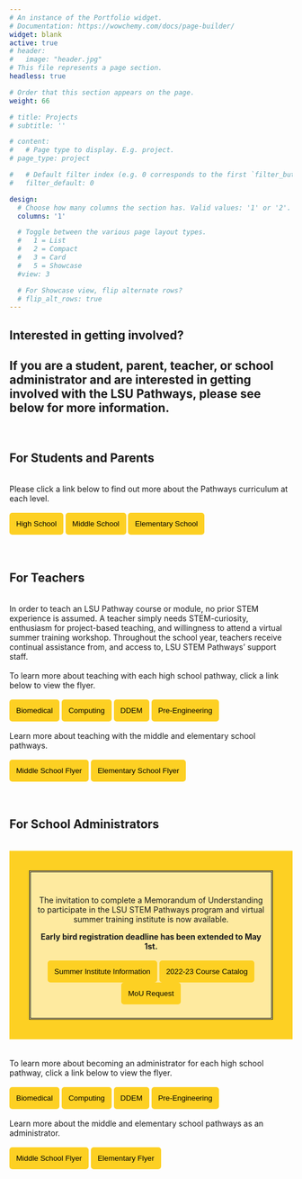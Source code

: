 ```yaml
---
# An instance of the Portfolio widget.
# Documentation: https://wowchemy.com/docs/page-builder/
widget: blank
active: true
# header:
#   image: "header.jpg"
# This file represents a page section.
headless: true

# Order that this section appears on the page.
weight: 66

# title: Projects
# subtitle: ''

# content:
#   # Page type to display. E.g. project.
# page_type: project

#   # Default filter index (e.g. 0 corresponds to the first `filter_button` instance below).
#   filter_default: 0

design:
  # Choose how many columns the section has. Valid values: '1' or '2'.
  columns: '1'

  # Toggle between the various page layout types.
  #   1 = List
  #   2 = Compact
  #   3 = Card
  #   5 = Showcase
  #view: 3

  # For Showcase view, flip alternate rows?
  # flip_alt_rows: true
---
```


## **Interested in getting involved?**
## If you are a student, parent, teacher, or school administrator and are interested in getting involved with the LSU Pathways, please see below for more information.
<br>

## For Students and Parents
<br>
Please click a link below to find out more about the Pathways curriculum at each level.
<br>
<br>
<a href="../../project/high-school/" target="_blank"><button style= "background-color:#fdd023; border: none ; border-radius: 5px; padding: 12px"> High School </button></a> <a href="../../project/middle-school/" target="_blank"><button style= "background-color:#fdd023; border: none ; border-radius: 5px; padding: 12px"> Middle School</button></a> <a href="../../project/elementary-school/" target="_blank"><button style= "background-color:#fdd023; border: none ; border-radius: 5px; padding: 12px"> Elementary School </button></a>
<br>
<br>


<br>

## For Teachers
<br>
In order to teach an LSU Pathway course or module, no prior STEM experience is assumed. A teacher simply needs STEM-curiosity, enthusiasm for project-based teaching, and willingness to attend a virtual summer training workshop. Throughout the school year, teachers receive continual assistance from, and access to, LSU STEM Pathways’ support staff.
<br>
<br>
To learn more about teaching with each high school pathway, click a link below to view the flyer.
<br>
<br>
<a href="../../brochures/BiomedTeacher.pdf" target="_blank"><button style= "background-color:#fdd023; border: none ; border-radius: 5px; padding: 12px"> Biomedical</button></a> <a href="../../brochures/ComputingTeacher.pdf" target="_blank"><button style= "background-color:#fdd023; border: none ; border-radius: 5px; padding: 12px"> Computing</button></a> <a href="../../brochures/DDEMTeacher.pdf" target="_blank"><button style= "background-color:#fdd023; border: none ; border-radius: 5px; padding: 12px"> DDEM</button></a> <a href="../../brochures/PreEngineeringTeacher.pdf" target="_blank"><button style= "background-color:#fdd023; border: none ; border-radius: 5px; padding: 12px"> Pre-Engineering </button></a> 
<br>
<br>
Learn more about teaching with the middle and elementary school pathways.
<br>
<br>
<a href="../../brochures/MiddleSchoolFlyer.pdf" target="_blank"><button style= "background-color:#fdd023; border: none ; border-radius: 5px; padding: 12px"> Middle School Flyer </button></a> <a href="../../brochures/ElementaryBrochure.pdf" target="_blank"> <button style= "background-color:#fdd023; border: none ; border-radius: 5px; padding: 12px"> Elementary School Flyer</button></a>
<br>
<br>


<br>

## For School Administrators
<br>
<div style="background-color:#fdd023; padding: 35px ">

<div style="background-color:#ffffff90; font-color: #000000; border-style: double; padding: 10px">
<br>
<center>

The invitation to complete a Memorandum of Understanding to participate in the LSU STEM Pathways program and virtual summer training institute is now available.
<br>

**Early bird registration deadline has been extended to May 1st.**
<br>
<br>
<a href="../../brochures/HSInvitation.pdf" target="_blank"><button style= "background-color:#fdd023; border: none ; border-radius: 5px; padding: 12px"> Summer Institute Information </button></a> 
<a href="../../brochures/CourseCatalog2022.pdf" target="_blank"><button style= "background-color:#fdd023; border: none ; border-radius: 5px; padding: 12px"> 2022-23 Course Catalog </button></a> <a href=" https://college-readiness.lsu.edu/pathways/" target="_blank"><button style= "background-color:#fdd023; border: none ; border-radius: 5px; padding: 12px"> MoU Request </button></a>
<br>

 </center>
 </div>
</div>

<br>
<br>
To learn more about becoming an administrator for each high school pathway, click a link below to view the flyer.
<br>
<br>
<a href="../../brochures/BiomedAdmin.pdf" target="_blank"><button style= "background-color:#fdd023; border: none ; border-radius: 5px; padding: 12px">Biomedical</button></a> <a href="../../brochures/ComputingAdmin.pdf" target="_blank"><button style= "background-color:#fdd023; border: none ; border-radius: 5px; padding: 12px"> Computing</button></a> <a href="../../brochures/DDEMAdmin.pdf" target="_blank"><button style= "background-color:#fdd023; border: none ; border-radius: 5px; padding: 12px"> DDEM</button></a> <a href="../../brochures/PreEngineeringAdmin.pdf" target="_blank"><button style= "background-color:#fdd023; border: none ; border-radius: 5px; padding: 12px"> Pre-Engineering </button></a>
<br>
<br>
Learn more about the middle and elementary school pathways as an administrator.
<br>
<br>
<a href="../../brochures/MiddleSchoolFlyer.pdf" target="_blank"><button style= "background-color:#fdd023; border: none ; border-radius: 5px; padding: 12px"> Middle School Flyer </button></a> <a href="../../brochures/ElementaryBrochure.pdf" target="_blank"><button style= "background-color:#fdd023; border: none ; border-radius: 5px; padding: 12px"> Elementary Flyer </button></a> 
<br></br>
 